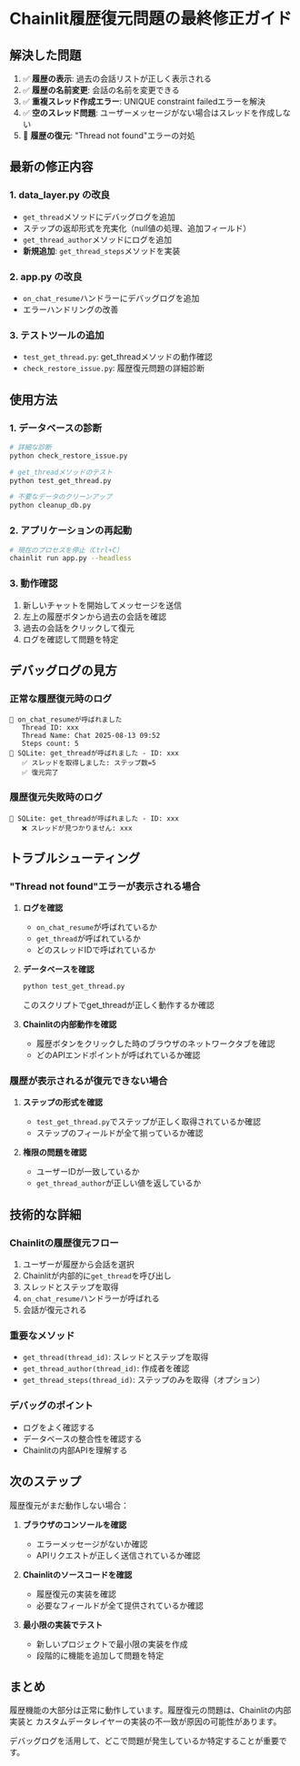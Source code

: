# Chainlit履歴復元問題の最終修正ガイド

## 解決した問題
1. ✅ **履歴の表示**: 過去の会話リストが正しく表示される
2. ✅ **履歴の名前変更**: 会話の名前を変更できる
3. ✅ **重複スレッド作成エラー**: UNIQUE constraint failedエラーを解決
4. ✅ **空のスレッド問題**: ユーザーメッセージがない場合はスレッドを作成しない
5. 🔧 **履歴の復元**: "Thread not found"エラーの対処

## 最新の修正内容

### 1. data_layer.py の改良
- `get_thread`メソッドにデバッグログを追加
- ステップの返却形式を充実化（null値の処理、追加フィールド）
- `get_thread_author`メソッドにログを追加
- **新規追加**: `get_thread_steps`メソッドを実装

### 2. app.py の改良
- `on_chat_resume`ハンドラーにデバッグログを追加
- エラーハンドリングの改善

### 3. テストツールの追加
- `test_get_thread.py`: get_threadメソッドの動作確認
- `check_restore_issue.py`: 履歴復元問題の詳細診断

## 使用方法

### 1. データベースの診断
```bash
# 詳細な診断
python check_restore_issue.py

# get_threadメソッドのテスト
python test_get_thread.py

# 不要なデータのクリーンアップ
python cleanup_db.py
```

### 2. アプリケーションの再起動
```bash
# 現在のプロセスを停止（Ctrl+C）
chainlit run app.py --headless
```

### 3. 動作確認
1. 新しいチャットを開始してメッセージを送信
2. 左上の履歴ボタンから過去の会話を確認
3. 過去の会話をクリックして復元
4. ログを確認して問題を特定

## デバッグログの見方

### 正常な履歴復元時のログ
```
📂 on_chat_resumeが呼ばれました
   Thread ID: xxx
   Thread Name: Chat 2025-08-13 09:52
   Steps count: 5
🔧 SQLite: get_threadが呼ばれました - ID: xxx
   ✅ スレッドを取得しました: ステップ数=5
   ✅ 復元完了
```

### 履歴復元失敗時のログ
```
🔧 SQLite: get_threadが呼ばれました - ID: xxx
   ❌ スレッドが見つかりません: xxx
```

## トラブルシューティング

### "Thread not found"エラーが表示される場合

1. **ログを確認**
   - `on_chat_resume`が呼ばれているか
   - `get_thread`が呼ばれているか
   - どのスレッドIDで呼ばれているか

2. **データベースを確認**
   ```bash
   python test_get_thread.py
   ```
   このスクリプトでget_threadが正しく動作するか確認

3. **Chainlitの内部動作を確認**
   - 履歴ボタンをクリックした時のブラウザのネットワークタブを確認
   - どのAPIエンドポイントが呼ばれているか確認

### 履歴が表示されるが復元できない場合

1. **ステップの形式を確認**
   - `test_get_thread.py`でステップが正しく取得されているか確認
   - ステップのフィールドが全て揃っているか確認

2. **権限の問題を確認**
   - ユーザーIDが一致しているか
   - `get_thread_author`が正しい値を返しているか

## 技術的な詳細

### Chainlitの履歴復元フロー
1. ユーザーが履歴から会話を選択
2. Chainlitが内部的に`get_thread`を呼び出し
3. スレッドとステップを取得
4. `on_chat_resume`ハンドラーが呼ばれる
5. 会話が復元される

### 重要なメソッド
- `get_thread(thread_id)`: スレッドとステップを取得
- `get_thread_author(thread_id)`: 作成者を確認
- `get_thread_steps(thread_id)`: ステップのみを取得（オプション）

### デバッグのポイント
- ログをよく確認する
- データベースの整合性を確認する
- Chainlitの内部APIを理解する

## 次のステップ

履歴復元がまだ動作しない場合：

1. **ブラウザのコンソールを確認**
   - エラーメッセージがないか確認
   - APIリクエストが正しく送信されているか確認

2. **Chainlitのソースコードを確認**
   - 履歴復元の実装を確認
   - 必要なフィールドが全て提供されているか確認

3. **最小限の実装でテスト**
   - 新しいプロジェクトで最小限の実装を作成
   - 段階的に機能を追加して問題を特定

## まとめ

履歴機能の大部分は正常に動作しています。履歴復元の問題は、Chainlitの内部実装と
カスタムデータレイヤーの実装の不一致が原因の可能性があります。

デバッグログを活用して、どこで問題が発生しているか特定することが重要です。
